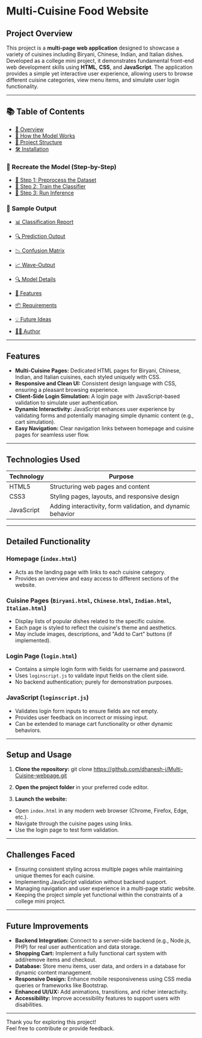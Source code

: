 # Multi-Cuisine Food Website

## Project Overview

This project is a **multi-page web application** designed to showcase a variety of cuisines including Biryani, Chinese, Indian, and Italian dishes. Developed as a college mini project, it demonstrates fundamental front-end web development skills using **HTML**, **CSS**, and **JavaScript**. The application provides a simple yet interactive user experience, allowing users to browse different cuisine categories, view menu items, and simulate user login functionality.

---

## 📚 Table of Contents

- [🚀 Overview](#-overview)
- [🧠 How the Model Works](#-how-the-model-works)
- [📁 Project Structure](#-project-structure)
- [🛠️ Installation](#️-installation)

### 🎯 Recreate the Model (Step-by-Step)
- [🔹 Step 1: Preprocess the Dataset](#-step-1-preprocess-the-dataset)
- [🔹 Step 2: Train the Classifier](#-step-2-train-the-classifier)
- [🔹 Step 3: Run Inference](#-step-3-run-inference)

### 🧪 Sample Output
- [📊 Classification Report](#1-classification-report)
- [🔍 Prediction Output](#2-prediction-output)
- [📉 Confusion Matrix](#3-confusion-matrix)
- [📈 Wave-Output](#4-wave-output)

- [🔍 Model Details](#-model-details)
- [🌟 Features](#-features)
- [📦 Requirements](#-requirements)
- [💡 Future Ideas](#-future-ideas)
- [👨‍💻 Author](#-author)

---

## Features

- **Multi-Cuisine Pages:** Dedicated HTML pages for Biryani, Chinese, Indian, and Italian cuisines, each styled uniquely with CSS.
- **Responsive and Clean UI:** Consistent design language with CSS, ensuring a pleasant browsing experience.
- **Client-Side Login Simulation:** A login page with JavaScript-based validation to simulate user authentication.
- **Dynamic Interactivity:** JavaScript enhances user experience by validating forms and potentially managing simple dynamic content (e.g., cart simulation).
- **Easy Navigation:** Clear navigation links between homepage and cuisine pages for seamless user flow.

---

## Technologies Used

| Technology | Purpose                                      |
|------------|----------------------------------------------|
| HTML5      | Structuring web pages and content             |
| CSS3       | Styling pages, layouts, and responsive design |
| JavaScript | Adding interactivity, form validation, and dynamic behavior |

---
## Detailed Functionality

### Homepage (`index.html`)
- Acts as the landing page with links to each cuisine category.
- Provides an overview and easy access to different sections of the website.

### Cuisine Pages (`Biryani.html`, `Chinese.html`, `Indian.html`, `Italian.html`)
- Display lists of popular dishes related to the specific cuisine.
- Each page is styled to reflect the cuisine's theme and aesthetics.
- May include images, descriptions, and "Add to Cart" buttons (if implemented).

### Login Page (`login.html`)
- Contains a simple login form with fields for username and password.
- Uses `loginscript.js` to validate input fields on the client side.
- No backend authentication; purely for demonstration purposes.

### JavaScript (`loginscript.js`)
- Validates login form inputs to ensure fields are not empty.
- Provides user feedback on incorrect or missing input.
- Can be extended to manage cart functionality or other dynamic behaviors.

---

## Setup and Usage

1. **Clone the repository:**
     git clone https://github.com/dhanesh-j/Multi-Cuisine-webpage.git


2. **Open the project folder** in your preferred code editor.

3. **Launch the website:**
- Open `index.html` in any modern web browser (Chrome, Firefox, Edge, etc.).
- Navigate through the cuisine pages using links.
- Use the login page to test form validation.

---

## Challenges Faced

- Ensuring consistent styling across multiple pages while maintaining unique themes for each cuisine.
- Implementing JavaScript validation without backend support.
- Managing navigation and user experience in a multi-page static website.
- Keeping the project simple yet functional within the constraints of a college mini project.

---

## Future Improvements

- **Backend Integration:** Connect to a server-side backend (e.g., Node.js, PHP) for real user authentication and data storage.
- **Shopping Cart:** Implement a fully functional cart system with add/remove items and checkout.
- **Database:** Store menu items, user data, and orders in a database for dynamic content management.
- **Responsive Design:** Enhance mobile responsiveness using CSS media queries or frameworks like Bootstrap.
- **Enhanced UI/UX:** Add animations, transitions, and richer interactivity.
- **Accessibility:** Improve accessibility features to support users with disabilities.

---
Thank you for exploring this project!  
Feel free to contribute or provide feedback.

